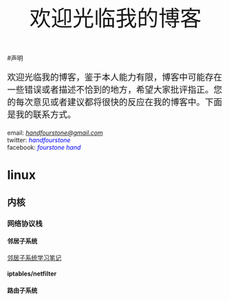 <p style="font-size:50px;text-align:center;">欢迎光临我的博客</p>

#声明

<p style="font-size:20px">欢迎光临我的博客，鉴于本人能力有限，博客中可能存在一些错误或者描述不恰到的地方，希望大家批评指正。您的每次意见或者建议都将很快的反应在我的博客中。下面是我的联系方式。</p>

email: <i style="color:blue">handfourstone@gmail.com </i>\
twitter: <i style="color:blue">handfourstone </i>\
facebook: <i style="color:blue">fourstone hand </i>

# linux

## 内核

### 网络协议栈

#### 邻居子系统

[邻居子系统学习笔记](./arp.html)

#### iptables/netfilter

#### 路由子系统
